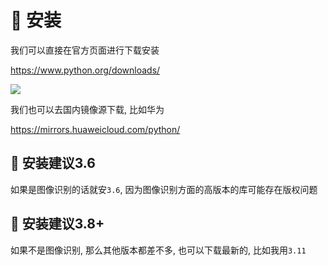 # 🍎 安装

我们可以直接在官方页面进行下载安装

https://www.python.org/downloads/

![](images/Pasted%20image%2020221213135129.png)

我们也可以去国内镜像源下载, 比如华为

https://mirrors.huaweicloud.com/python/

## 🌲 安装建议3.6

如果是图像识别的话就安`3.6`, 因为图像识别方面的高版本的库可能存在版权问题

## 🌲 安装建议3.8+

如果不是图像识别, 那么其他版本都差不多, 也可以下载最新的, 比如我用`3.11`
